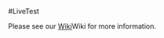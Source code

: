 #LiveTest

Please see our [Wiki](https://github.com/phphatesme/LiveTest/wiki/)Wiki for more information.
